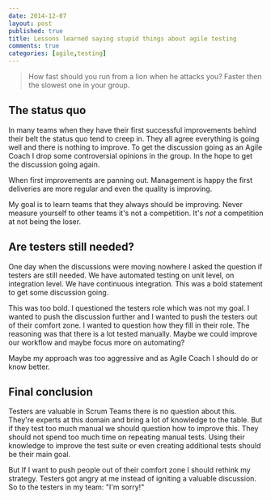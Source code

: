 ```yaml
---
date: 2014-12-07
layout: post
published: true
title: Lessons learned saying stupid things about agile testing
comments: true
categories: [agile,testing]
---
```

>How fast should you run from a lion when he attacks you?
>Faster then the slowest one in your group.

## The status quo

In many teams when they have their first successful improvements behind their belt the status quo tend to creep in. They all agree everything is going well and there is nothing to improve. To get the discussion going as an Agile Coach I drop some controversial opinions in the group. In the hope to get the discussion going again.

When first improvements are panning out. Management is happy the first deliveries are more regular and even the quality is improving.

My goal is to learn teams that they always should be improving. Never measure yourself to other teams it's not a competition. It's *not* a competition at not being the loser.

## Are testers still needed?

One day when the discussions were moving nowhere I asked the question if testers are still needed. We have automated testing on unit level, on integration level. We have continuous integration. This was a bold statement to get some discussion going. 

This was too bold. I questioned the testers role which was not my goal. I wanted to push the discussion further and I wanted to push the testers out of their comfort zone. I wanted to question how they fill in their role. The reasoning was that there is a lot tested manually. Maybe we could improve our workflow and maybe focus more on automating?

Maybe my approach was too aggressive and as Agile Coach I should do or know better.

## Final conclusion

Testers are valuable in Scrum Teams there is no question about this. They're experts at this domain and bring a lot of knowledge to the table. But if they test too much manual we should question how to improve this. They should not spend too much time on repeating manual tests. Using their knowledge to improve the test suite or even creating additional tests should be their main goal. 

But If I want to push people out of their comfort zone I should rethink my strategy. Testers got angry at me instead of igniting a valuable discussion. So to the testers in my team: "I'm sorry!"






